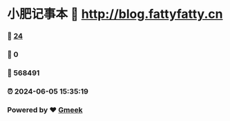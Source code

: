# 小肥记事本 :link: http://blog.fattyfatty.cn 
### :page_facing_up: [24](http://blog.fattyfatty.cn/tag.html) 
### :speech_balloon: 0 
### :hibiscus: 568491 
### :alarm_clock: 2024-06-05 15:35:19 
### Powered by :heart: [Gmeek](https://github.com/Meekdai/Gmeek)
